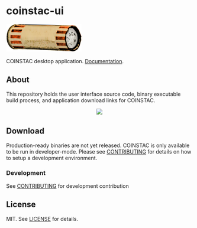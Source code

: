 # coinstac-ui

<img src="https://raw.githubusercontent.com/MRN-Code/coinstac/master/img/coinstac.png" height="75px">

COINSTAC desktop application. [Documentation](http://mrn-code.github.io/coinstac/).

## About

This repository holds the user interface source code, binary executable build process, and application download links for COINSTAC.

<center><img width="400px" src="https://raw.githubusercontent.com/MRN-Code/coinstac/master/packages/coinstac-ui/img/basic-ui.png" /></center>


## Download

Production-ready binaries are not yet released. COINSTAC is only available to be run in developer-mode. Please see [CONTRIBUTING](./CONTRIBUTING.md) for details on how to setup a development environment.

### Development

See [CONTRIBUTING](./CONTRIBUTING.md) for development contribution

## License

MIT. See [LICENSE](./LICENSE) for details.
